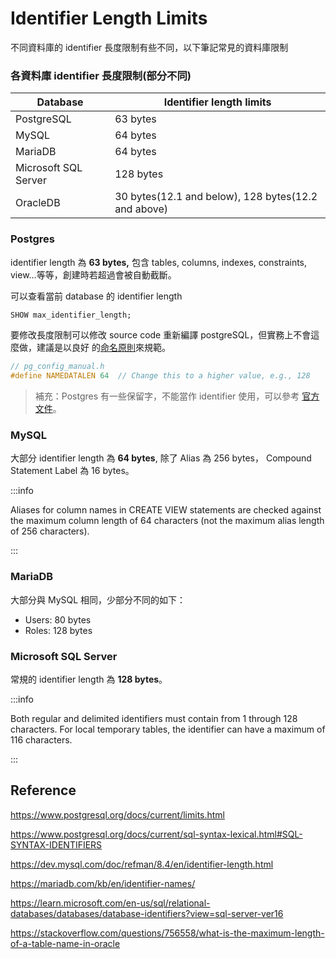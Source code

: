 # Identifier Length Limits

不同資料庫的 identifier 長度限制有些不同，以下筆記常見的資料庫限制

### 各資料庫 identifier 長度限制(部分不同)

| **Database**         | **Identifier length limits**                        |
| -------------------- | --------------------------------------------------- |
| PostgreSQL           | 63 bytes                                            |
| MySQL                | 64 bytes                                            |
| MariaDB              | 64 bytes                                            |
| Microsoft SQL Server | 128 bytes                                           |
| OracleDB             | 30 bytes(12.1 and below), 128 bytes(12.2 and above) |

### Postgres

identifier length 為 **63 bytes,** 包含 tables, columns, indexes, constraints, view…等等，創建時若超過會被自動截斷。

可以查看當前 database 的 identifier length

```sql
SHOW max_identifier_length;
```

要修改長度限制可以修改 source code 重新編譯 postgreSQL，但實務上不會這麼做，建議是以良好
的[命名原則](https://github.com/RootSoft/Database-Naming-Convention)來規範。

```c
// pg_config_manual.h
#define NAMEDATALEN 64  // Change this to a higher value, e.g., 128
```

> 補充：Postgres 有一些保留字，不能當作 identifier 使用，可以參考
> [官方文件](https://www.postgresql.org/docs/current/sql-keywords-appendix.html)。

### MySQL

大部分 identifier length 為 **64 bytes**, 除了 Alias 為 256 bytes， Compound Statement Label 為 16 bytes。

:::info

Aliases for column names in CREATE VIEW statements are checked against the maximum column length of 64 characters (not
the maximum alias length of 256 characters).

:::

### MariaDB

大部分與 MySQL 相同，少部分不同的如下：

- Users: 80 bytes
- Roles: 128 bytes

### Microsoft SQL Server

常規的 identifier length 為 **128 bytes**。

:::info

Both regular and delimited identifiers must contain from 1 through 128 characters. For local temporary tables, the
identifier can have a maximum of 116 characters.

:::

## Reference

https://www.postgresql.org/docs/current/limits.html

https://www.postgresql.org/docs/current/sql-syntax-lexical.html#SQL-SYNTAX-IDENTIFIERS

https://dev.mysql.com/doc/refman/8.4/en/identifier-length.html

https://mariadb.com/kb/en/identifier-names/

https://learn.microsoft.com/en-us/sql/relational-databases/databases/database-identifiers?view=sql-server-ver16

https://stackoverflow.com/questions/756558/what-is-the-maximum-length-of-a-table-name-in-oracle
